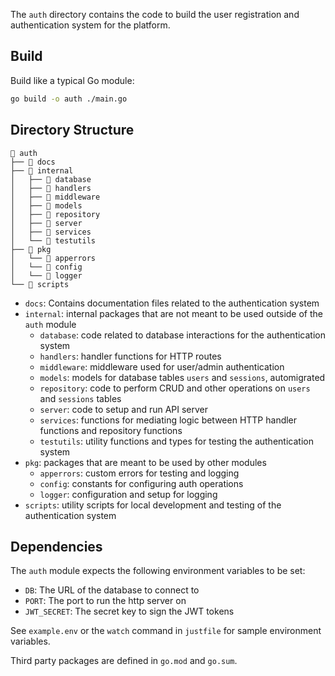 The `auth` directory contains the code to build the user registration and authentication system for the platform.

## Build

Build like a typical Go module:

```bash
go build -o auth ./main.go
```

## Directory Structure

```plaintext
 auth
├──  docs
├──  internal
│   ├──  database
│   ├──  handlers
│   ├──  middleware
│   ├──  models
│   ├──  repository
│   ├──  server
│   ├──  services
│   └──  testutils
├──  pkg
│   └──  apperrors
│   └──  config
│   └──  logger
└──  scripts
```

- `docs`: Contains documentation files related to the authentication system
- `internal`: internal packages that are not meant to be used outside of the `auth` module
    - `database`: code related to database interactions for the authentication system
    - `handlers`: handler functions for HTTP routes
    - `middleware`: middleware used for user/admin authentication
    - `models`: models for database tables `users` and `sessions`, automigrated
    - `repository`: code to perform CRUD and other operations on `users` and `sessions` tables
    - `server`: code to setup and run API server
    - `services`: functions for mediating logic between HTTP handler functions and repository functions
    - `testutils`: utility functions and types for testing the authentication system
- `pkg`: packages that are meant to be used by other modules
    - `apperrors`: custom errors for testing and logging
    - `config`: constants for configuring auth operations
    - `logger`: configuration and setup for logging
- `scripts`: utility scripts for local development and testing of the authentication system

## Dependencies

The `auth` module expects the following environment variables to be set:

- `DB`: The URL of the database to connect to
- `PORT`: The port to run the http server on
- `JWT_SECRET`: The secret key to sign the JWT tokens

See `example.env` or the `watch` command in `justfile` for sample environment variables.

Third party packages are defined in `go.mod` and `go.sum`.
